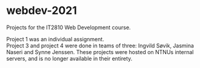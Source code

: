 # webdev-2021
Projects for the IT2810 Web Development course.

Project 1 was an individual assignment.\
Project 3 and project 4 were done in teams of three: Ingvild Søvik, Jasmina Naseri and Synne Jenssen. These projects were hosted on NTNUs internal servers, and is no longer available in their entirety.
